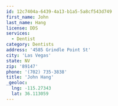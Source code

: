 ```yaml
---
id: 12c7404a-6439-4a13-b1a5-5a8cf543d749
first_name: John
last_name: Hang
license: DDS
services:
  - Dentist
category: Dentists
address: '4585 Grindle Point St'
city: 'Las Vegas'
state: NV
zip: '89147'
phone: '(702) 735-3838'
title: 'John Hang'
_geoloc:
  lng: -115.27343
  lat: 36.113059
---
```

